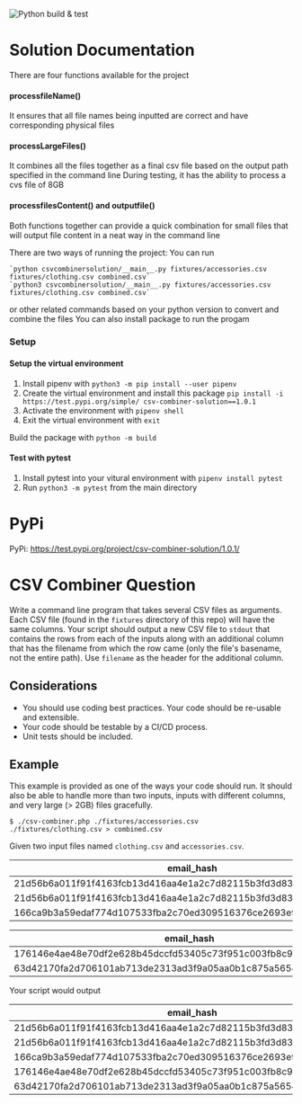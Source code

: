 ![Python build & test](https://github.com/Yvonne511/PMG-ProgrammingChallenges-Yvonne-Wu/csv-combiner/actions/workflows/build.yaml/badge.svg)

# Solution Documentation
There are four functions available for the project 

#### processfileName()
It ensures that all file names being inputted are correct and have corresponding physical files

#### processLargeFiles()
It combines all the files together as a final csv file based on the output path specified in the command line
During testing, it has the ability to process a cvs file of 8GB

#### processfilesContent() and outputfile()
Both functions together can provide a quick combination for small files that will output file content in a neat way in the command line

There are two ways of running the project:
You can run 

	`python csvcombinersolution/__main__.py fixtures/accessories.csv fixtures/clothing.csv combined.csv` 
	`python3 csvcombinersolution/__main__.py fixtures/accessories.csv fixtures/clothing.csv combined.csv` 

or other related commands based on your python version
to convert and combine the files
You can also install package to run the progam

### Setup

#### Setup the virtual environment

1. Install pipenv with `python3 -m pip install --user pipenv`
2. Create the virtual environment and install this package `pip install -i https://test.pypi.org/simple/ csv-combiner-solution==1.0.1`
3. Activate the environment with `pipenv shell`
4. Exit the virtual environment with `exit`

Build the package with `python -m build`

#### Test with pytest

1. Install pytest into your vitural environment with `pipenv install pytest`
2. Run `python3 -m pytest` from the main directory

# PyPi 

PyPi: https://test.pypi.org/project/csv-combiner-solution/1.0.1/


# CSV Combiner Question

Write a command line program that takes several CSV files as arguments. Each CSV
file (found in the `fixtures` directory of this repo) will have the same
columns. Your script should output a new CSV file to `stdout` that contains the
rows from each of the inputs along with an additional column that has the
filename from which the row came (only the file's basename, not the entire path).
Use `filename` as the header for the additional column.

##  Considerations
* You should use coding best practices. Your code should be re-usable and extensible.
* Your code should be testable by a CI/CD process. 
* Unit tests should be included.

## Example
This example is provided as one of the ways your code should run. It should also be
able to handle more than two inputs, inputs with different columns, and very large (> 2GB) 
files gracefully.

```
$ ./csv-combiner.php ./fixtures/accessories.csv ./fixtures/clothing.csv > combined.csv
```

Given two input files named `clothing.csv` and `accessories.csv`.

|email_hash|category|
|----------|--------|
|21d56b6a011f91f4163fcb13d416aa4e1a2c7d82115b3fd3d831241fd63|Shirts|
|21d56b6a011f91f4163fcb13d416aa4e1a2c7d82115b3fd3d831241fd63|Pants|
|166ca9b3a59edaf774d107533fba2c70ed309516376ce2693e92c777dd971c4b|Cardigans|

|email_hash|category|
|----------|--------|
|176146e4ae48e70df2e628b45dccfd53405c73f951c003fb8c9c09b3207e7aab|Wallets|
|63d42170fa2d706101ab713de2313ad3f9a05aa0b1c875a56545cfd69f7101fe|Purses|

Your script would output

|email_hash|category|filename|
|----------|--------|--------|
|21d56b6a011f91f4163fcb13d416aa4e1a2c7d82115b3fd3d831241fd63|Shirts|clothing.csv|
|21d56b6a011f91f4163fcb13d416aa4e1a2c7d82115b3fd3d831241fd63|Pants|clothing.csv|
|166ca9b3a59edaf774d107533fba2c70ed309516376ce2693e92c777dd971c4b|Cardigans|clothing.csv|
|176146e4ae48e70df2e628b45dccfd53405c73f951c003fb8c9c09b3207e7aab|Wallets|accessories.csv|
|63d42170fa2d706101ab713de2313ad3f9a05aa0b1c875a56545cfd69f7101fe|Purses|accessories.csv|

